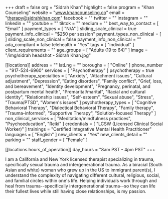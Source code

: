 +++
draft = false
org = "Sidrah Khan"
highlight = false
program = "Khan Counseling"
website = "www.khancounseling.co"
email = "therapy@sidrahkhan.com"
facebook = ""
twitter = ""
instagram = ""
linkedin = ""
youtube = ""
tiktok = ""
medium = ""
best_way_to_contact = [ "Email" ]
payment_types = [ "N/A" ]
sliding_scale_clinical = true
payment_info_clinical = "$250 per session"
payment_types_non_clinical = [ ]
sliding_scale_non_clinical = false
payment_info_non_clinical = ""
ada_compliant = false
telehealth = "Yes"
tags = [ "individual" ]
client_requirements = ""
age_groups = [ "Adults (19 to 64)" ]
image = "/img/sidrah headshot - Sidrah Khan.jpg"

[[locations]]
address = ""
latLng = ""
boroughs = [ "Online" ]
phone_number = "917-524-6960"
services = [ "Psychotherapy" ]
psychotherapy = true
psychotherapy_specialties = [
  "Anxiety",
  "Attachment issues",
  "Cultural adjustment",
  "Depression",
  "Eating disorders",
  "Family conflict",
  "Grief, loss, and bereavement",
  "Identity development",
  "Pregnancy, perinatal, and postpartum mental health",
  "Premarital/marital",
  "Racial and cultural identity",
  "Relationship issues",
  "Self-esteem",
  "Sexual abuse",
  "Stress",
  "Trauma/PTSD",
  "Women's issues"
]
psychotherapy_types = [
  "Cognitive Behavioral Therapy",
  "Dialectical Behavioral Therapy",
  "Family therapy",
  "Trauma-informed",
  "Supportive Therapy",
  "Solution-focused Therapy"
]
non_clinical_services = [
  "Meditation/mindfulness practices",
  "Psychoeducation",
  "Reiki"
]
credentials = [ "LCSW (Licensed Clinical Social Worker)" ]
trainings = "Certified Integrative Mental Health Practitioner"
languages = [ "English" ]
new_clients = "Yes"
new_clients_detail = ""
parking = ""
staff_gender = [ "Female" ]

  [[locations.hours_of_operation]]
  day_hours = "8am PST - 4pm PST"
+++


I am a California and New York licensed therapist specializing in trauma, specifically sexual trauma and intergenerational trauma. As a biracial (South Asian and white) woman who grew up in the US to immigrant parent(s), I understand the complexity of navigating different cultural, religious, social, and familial circles within one's life. Helping individuals work through and heal from trauma--specifically intergenerational trauma--so they can life their fullest lives while still having close relationships, is my passion.

